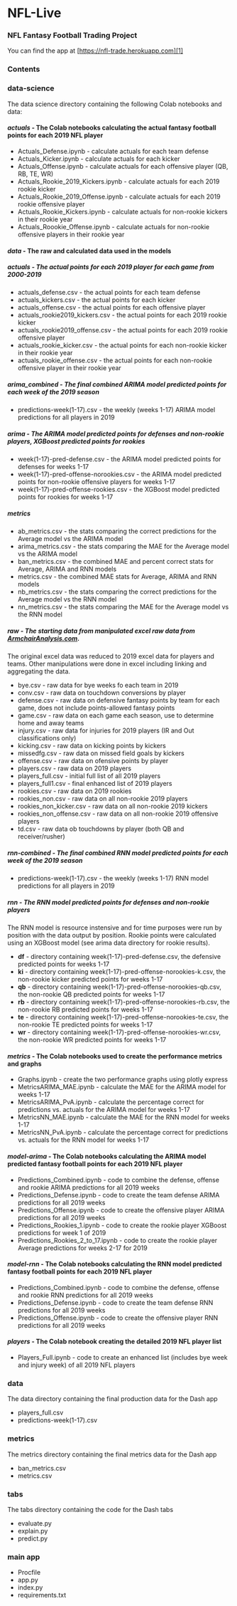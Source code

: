 # NFL-Live
### NFL Fantasy Football Trading Project

You can find the app at [https://nfl-trade.herokuapp.com][1]

### Contents

### data-science

The data science directory containing the following Colab notebooks and data:

#### *actuals* - The Colab notebooks calculating the actual fantasy football points for each 2019 NFL player

- Actuals_Defense.ipynb - calculate actuals for each team defense
- Actuals_Kicker.ipynb - calculate actuals for each kicker
- Actuals_Offense.ipynb - calculate actuals for each offensive player (QB, RB, TE, WR)
- Actuals_Rookie_2019_Kickers.ipynb - calculate actuals for each 2019 rookie kicker
- Actuals_Rookie_2019_Offense.ipynb - calculate actuals for each 2019 rookie offensive player
- Actuals_Rookie_Kickers.ipynb - calculate actuals for non-rookie kickers in their rookie year
- Actuals_Roookie_Offense.ipynb - calculate actuals for non-rookie offensive players in their rookie year

#### *data* - The raw and calculated data used in the models

##### actuals - The actual points for each 2019 player for each game from 2000-2019

- actuals_defense.csv - the actual points for each team defense
- actuals_kickers.csv - the actual points for each kicker
- actuals_offense.csv - the actual points for each offensive player
- actuals_rookie2019_kickers.csv - the actual points for each 2019 rookie kicker
- actuals_rookie2019_offense.csv - the actual points for each 2019 rookie offensive player
- actuals_rookie_kicker.csv - the actual points for each non-rookie kicker in their rookie year
- actuals_rookie_offense.csv - the actual points for each non-rookie offensive player in their rookie year

##### arima_combined - The final combined ARIMA model predicted points for each week of the 2019 season

- predictions-week(1-17).csv - the weekly (weeks 1-17) ARIMA model predictions for all players in 2019

##### arima - The ARIMA model predicted points for defenses and non-rookie players, XGBoost predicted points for rookies

- week(1-17)-pred-defense.csv - the ARIMA model predicted points for defenses for weeks 1-17
- week(1-17)-pred-offense-norookies.csv - the ARIMA model predicted points for non-rookie offensive players for weeks 1-17
- week(1-17)-pred-offense-rookies.csv - the XGBoost model predicted points for rookies for weeks 1-17

##### metrics

- ab_metrics.csv - the stats comparing the correct predictions for the Average model vs the ARIMA model
- arima_metrics.csv - the stats comparing the MAE for the Average model vs the ARIMA model
- ban_metrics.csv - the combined MAE and percent correct stats for Average, ARIMA and RNN models
- metrics.csv - the combined MAE stats for Average, ARIMA and RNN models
- nb_metrics.csv - the stats comparing the correct predictions for the Average model vs the RNN model
- nn_metrics.csv - the stats comparing the MAE for the Average model vs the RNN model

##### raw - The starting data from manipulated excel raw data from [ArmchairAnalysis.com][2].
The original excel data was reduced to 2019 excel data for players and teams.  Other manipulations were done in excel including linking and aggregating the data.

- bye.csv - raw data for bye weeks fo each team in 2019
- conv.csv - raw data on touchdown conversions by player
- defense.csv - raw data on defensive fantasy points by team for each game, does not include points-allowed fantasy points
- game.csv - raw data on each game each season, use to determine home and away teams
- injury.csv - raw data for injuries for 2019 players (IR and Out classifications only)
- kicking.csv - raw data on kicking points by kickers
- missedfg.csv - raw data on missed field goals by kickers
- offense.csv - raw data on ofensive points by player
- players.csv - raw data on 2019 players
- players_full.csv - initial full list of all 2019 players
- players_full1.csv - final enhanced list of 2019 players
- rookies.csv - raw data on 2019 rookies 
- rookies_non.csv - raw data on all non-rookie 2019 players
- rookies_non_kicker.csv - raw data on all non-rookie 2019 kickers
- rookies_non_offense.csv - raw data on all non-rookie 2019 offensive players
- td.csv - raw data ob touchdowns by player (both QB and receiver/rusher)

##### rnn-combined - The final combined RNN model predicted points for each week of the 2019 season

- predictions-week(1-17).csv - the weekly (weeks 1-17) RNN model predictions for all players in 2019

##### rnn - The RNN model predicted points for defenses and non-rookie players
The RNN model is resource instensive and for time purposes were run by position with the data output by position.  Rookie points were calculated using an XGBoost model (see arima data directory for rookie results).

- **df** - directory containing week(1-17)-pred-defense.csv, the defensive predicted points for weeks 1-17
- **ki** - directory containing week(1-17)-pred-offense-norookies-k.csv, the non-rookie kicker predicted points for weeks 1-17
- **qb** - directory containing week(1-17)-pred-offense-norookies-qb.csv, the non-rookie QB predicted points for weeks 1-17
- **rb** - directory containing week(1-17)-pred-offense-norookies-rb.csv, the non-rookie RB predicted points for weeks 1-17
- **te** - directory containing week(1-17)-pred-offense-norookies-te.csv, the non-rookie TE predicted points for weeks 1-17
- **wr** - directory containing week(1-17)-pred-offense-norookies-wr.csv, the non-rookie WR predicted points for weeks 1-17

#### *metrics* - The Colab notebooks used to create the performance metrics and graphs

- Graphs.ipynb - create the two performance graphs using plotly express
- MetricsARIMA_MAE.ipynb - calculate the MAE for the ARIMA model for weeks 1-17
- MetricsARIMA_PvA.ipynb - calculate the percentage correct for predictions vs. actuals for the ARIMA model for weeks 1-17
- MetricsNN_MAE.ipynb - calculate the MAE for the RNN model for weeks 1-17
- MetricsNN_PvA.ipynb - calculate the percentage correct for predictions vs. actuals for the RNN model for weeks 1-17

#### *model-arima* - The Colab notebooks calculating the ARIMA model predicted fantasy football points for each 2019 NFL player

- Predictions_Combined.ipynb - code to combine the defense, offense and rookie ARIMA predictions for all 2019 weeks
- Predictions_Defense.ipynb - code to create the team defense ARIMA predictions for all 2019 weeks
- Predictions_Offense.ipynb - code to create the offensive player ARIMA predictions for all 2019 weeks
- Predictions_Rookies_1.ipynb - code to create the rookie player XGBoost predictions for week 1 of 2019
- Predictions_Rookies_2_to_17.ipynb - code to create the rookie player Average predictions for weeks 2-17 for 2019

#### *model-rnn* - The Colab notebooks calculating the RNN model predicted fantasy football points for each 2019 NFL player

- Predictions_Combined.ipynb - code to combine the defense, offense and rookie RNN predictions for all 2019 weeks
- Predictions_Defense.ipynb - code to create the team defense RNN predictions for all 2019 weeks
- Predictions_Offense.ipynb - code to create the offensive player RNN predictions for all 2019 weeks

#### *players* - The Colab notebook creating the detailed 2019 NFL player list

- Players_Full.ipynb - code to create an enhanced list (includes bye week and injury week) of all 2019 NFL players

### data

The data directory containing the final production data for the Dash app

- players_full.csv
- predictions-week(1-17).csv

### metrics

The metrics directory containing the final metrics data for the Dash app

- ban_metrics.csv
- metrics.csv

### tabs

The tabs directory containing the code for the Dash tabs

- evaluate.py
- explain.py
- predict.py

### main app

- Procfile
- app.py
- index.py
- requirements.txt


[1]: <https://nfl-trade.herokuapp.com>
[2]: <https://www.armchairanalysis.com>
